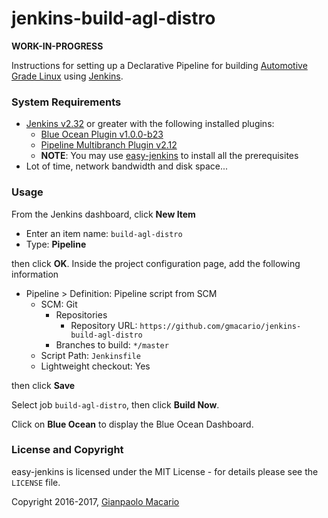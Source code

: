 # jenkins-build-agl-distro

**WORK-IN-PROGRESS**

Instructions for setting up a Declarative Pipeline for building [Automotive Grade Linux](https://wiki.automotivelinux.org/agl-distro) using [Jenkins](https://jenkins-ci.org/).

### System Requirements

* [Jenkins v2.32](https://jenkins.io/) or greater with the following installed plugins:
  - [Blue Ocean Plugin v1.0.0-b23](https://wiki.jenkins-ci.org/display/JENKINS/Blue+Ocean+Plugin)
  - [Pipeline Multibranch Plugin v2.12](https://wiki.jenkins-ci.org/display/JENKINS/Pipeline+Multibranch+Plugin)
  - **NOTE**: You may use [easy-jenkins](https://github.com/gmacario/easy-jenkins) to install all the prerequisites
* Lot of time, network bandwidth and disk space...

### Usage

From the Jenkins dashboard, click **New Item**

* Enter an item name: `build-agl-distro`
* Type: **Pipeline**

then click **OK**.
Inside the project configuration page, add the following information
  
* Pipeline > Definition: Pipeline script from SCM
  - SCM: Git
    - Repositories
      - Repository URL: `https://github.com/gmacario/jenkins-build-agl-distro`
    - Branches to build: `*/master`
  - Script Path: `Jenkinsfile`
  - Lightweight checkout: Yes

then click **Save**

Select job `build-agl-distro`, then click **Build Now**.

Click on **Blue Ocean** to display the Blue Ocean Dashboard.

### License and Copyright

easy-jenkins is licensed under the MIT License - for details please see the `LICENSE` file.

Copyright 2016-2017, [Gianpaolo Macario](http://gmacario.github.io/)
